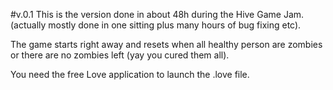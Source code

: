 #v.0.1
This is the version done in about 48h during the Hive Game Jam. (actually mostly done in one sitting plus many hours of bug fixing etc).

The game starts right away and resets when all healthy person are zombies or there are no zombies left (yay you cured them all).

You need the free Love application to launch the .love file.
